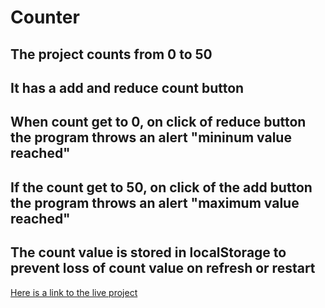 # Counter

## The project counts from 0 to 50
## It has a add and reduce count button
## When count get to 0, on click of reduce button the program throws an alert "mininum value reached"
## If the count get to 50, on click of the add button the program throws an alert "maximum value reached"
## The count value is stored in localStorage to prevent loss of count value on refresh or restart
[Here is a link to the live project](https://nwachukwu-uzor.github.io/countdown-timer/)
